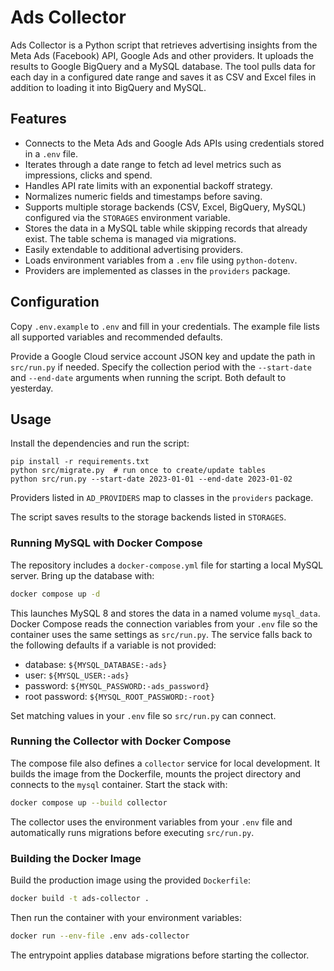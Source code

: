 # Ads Collector

Ads Collector is a Python script that retrieves advertising insights from the Meta Ads (Facebook) API, Google Ads and other providers. It uploads the results to Google BigQuery and a MySQL database. The tool pulls data for each day in a configured date range and saves it as CSV and Excel files in addition to loading it into BigQuery and MySQL.

## Features
- Connects to the Meta Ads and Google Ads APIs using credentials stored in a `.env` file.
- Iterates through a date range to fetch ad level metrics such as impressions, clicks and spend.
- Handles API rate limits with an exponential backoff strategy.
- Normalizes numeric fields and timestamps before saving.
- Supports multiple storage backends (CSV, Excel, BigQuery, MySQL) configured via the `STORAGES` environment variable.
- Stores the data in a MySQL table while skipping records that already exist. The table schema is managed via migrations.
- Easily extendable to additional advertising providers.
- Loads environment variables from a `.env` file using `python-dotenv`.
- Providers are implemented as classes in the `providers` package.

## Configuration
Copy `.env.example` to `.env` and fill in your credentials. The example file lists
all supported variables and recommended defaults.

Provide a Google Cloud service account JSON key and update the path in
`src/run.py` if needed. Specify the collection period with the `--start-date`
and `--end-date` arguments when running the script. Both default to yesterday.

## Usage
Install the dependencies and run the script:

```
pip install -r requirements.txt
python src/migrate.py  # run once to create/update tables
python src/run.py --start-date 2023-01-01 --end-date 2023-01-02
```

Providers listed in `AD_PROVIDERS` map to classes in the `providers` package.

The script saves results to the storage backends listed in `STORAGES`.

### Running MySQL with Docker Compose

The repository includes a `docker-compose.yml` file for starting a local MySQL
server. Bring up the database with:

```bash
docker compose up -d
```

This launches MySQL 8 and stores the data in a named volume `mysql_data`.
Docker Compose reads the connection variables from your `.env` file so the
container uses the same settings as `src/run.py`. The service falls back to the
following defaults if a variable is not provided:

- database: `${MYSQL_DATABASE:-ads}`
- user: `${MYSQL_USER:-ads}`
- password: `${MYSQL_PASSWORD:-ads_password}`
- root password: `${MYSQL_ROOT_PASSWORD:-root}`

Set matching values in your `.env` file so `src/run.py` can connect.

### Running the Collector with Docker Compose

The compose file also defines a `collector` service for local development.
It builds the image from the Dockerfile, mounts the project directory and
connects to the `mysql` container. Start the stack with:

```bash
docker compose up --build collector
```

The collector uses the environment variables from your `.env` file and
automatically runs migrations before executing `src/run.py`.

### Building the Docker Image

Build the production image using the provided `Dockerfile`:

```bash
docker build -t ads-collector .
```

Then run the container with your environment variables:

```bash
docker run --env-file .env ads-collector
```

The entrypoint applies database migrations before starting the collector.
